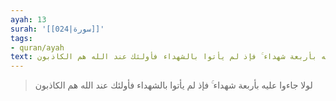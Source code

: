 ```yaml
---
ayah: 13
surah: '[[024|سورة]]'
tags:
- quran/ayah
text: لولا جاءوا عليه بأربعة شهداء ۚ فإذ لم يأتوا بالشهداء فأولئك عند الله هم الكاذبون
---
```

> لولا جاءوا عليه بأربعة شهداء ۚ فإذ لم يأتوا بالشهداء فأولئك عند الله هم الكاذبون
